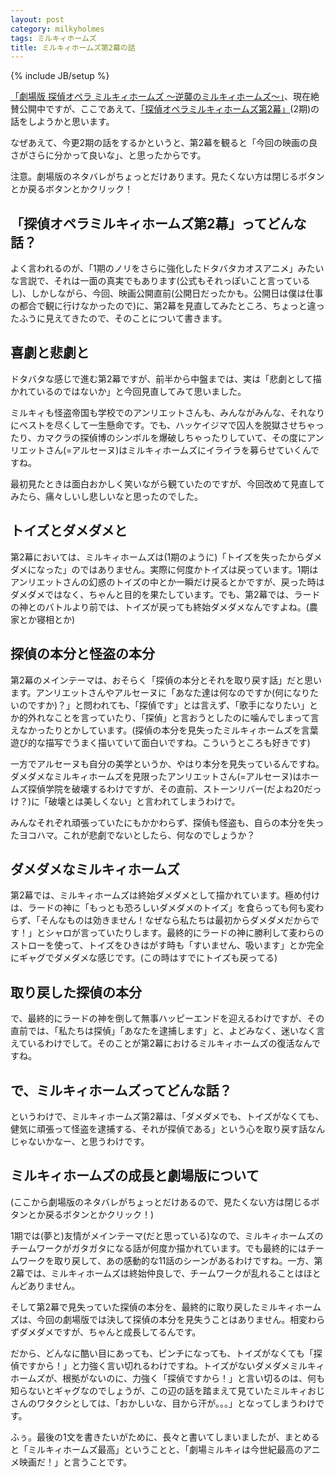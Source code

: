 ```yaml
---
layout: post
category: milkyholmes
tags: ミルキィホームズ
title: ミルキィホームズ第2幕の話
---
```

{% include JB/setup %}

[「劇場版 探偵オペラ ミルキィホームズ 〜逆襲のミルキィホームズ〜」](http://mh-movie.com/)、現在絶賛公開中ですが、ここであえて、[「探偵オペラミルキィホームズ第2幕」](http://milky-holmes.com/anime/series/index.html)(2期)の話をしようかと思います。

なぜあえて、今更2期の話をするかというと、第2幕を観ると「今回の映画の良さがさらに分かって良いな」、と思ったからです。

注意。劇場版のネタバレがちょっとだけあります。見たくない方は閉じるボタンとか戻るボタンとかクリック！

## 「探偵オペラミルキィホームズ第2幕」ってどんな話？

よく言われるのが、「1期のノリをさらに強化したドタバタカオスアニメ」みたいな言説で、それは一面の真実でもあります(公式もそれっぽいこと言っているし)、しかしながら、今回、映画公開直前(公開日だったかも。公開日は僕は仕事の都合で観に行けなかったので)に、第2幕を見直してみたところ、ちょっと違ったふうに見えてきたので、そのことについて書きます。

## 喜劇と悲劇と

ドタバタな感じで進む第2幕ですが、前半から中盤までは、実は「悲劇として描かれているのではないか」と今回見直してみて思いました。

ミルキィも怪盗帝国も学校でのアンリエットさんも、みんながみんな、それなりにベストを尽くして一生懸命です。でも、ハッケイジマで囚人を脱獄させちゃったり、カマクラの探偵博のシンボルを爆破しちゃったりしていて、その度にアンリエットさん(=アルセーヌ)はミルキィホームズにイライラを募らせていくんですね。

最初見たときは面白おかしく笑いながら観ていたのですが、今回改めて見直してみたら、痛々しいし悲しいなと思ったのでした。


## トイズとダメダメと

第2幕においては、ミルキィホームズは(1期のように)「トイズを失ったからダメダメになった」のではありません。実際に何度かトイズは戻っています。1期はアンリエットさんの幻惑のトイズの中とか一瞬だけ戻るとかですが、戻った時はダメダメではなく、ちゃんと目的を果たしています。でも、第2幕では、ラードの神とのバトルより前では、トイズが戻っても終始ダメダメなんですよね。(農家とか寝相とか)

## 探偵の本分と怪盗の本分

第2幕のメインテーマは、おそらく「探偵の本分とそれを取り戻す話」だと思います。アンリエットさんやアルセーヌに「あなた達は何なのですか(何になりたいのですか)？」と問われても、「探偵です」とは言えず、「歌手になりたい」とか的外れなことを言っていたり、「探偵」と言おうとしたのに噛んでしまって言えなかったりとかしています。(探偵の本分を見失ったミルキィホームズを言葉遊び的な描写でうまく描いていて面白いですね。こういうところも好きです)

一方でアルセーヌも自分の美学というか、やはり本分を見失っているんですね。ダメダメなミルキィホームズを見限ったアンリエットさん(=アルセーヌ)はホームズ探偵学院を破壊するわけですが、その直前、ストーンリバー(だよね20だっけ？)に「破壊とは美しくない」と言われてしまうわけで。

みんなそれぞれ頑張っていたにもかかわらず、探偵も怪盗も、自らの本分を失ったヨコハマ。これが悲劇でないとしたら、何なのでしょうか？

## ダメダメなミルキィホームズ

第2幕では、ミルキィホームズは終始ダメダメとして描かれています。極め付けは、ラードの神に「もっとも恐ろしいダメダメのトイズ」を食らっても何も変わらず、「そんなものは効きません！なぜなら私たちは最初からダメダメだからです！」とシャロが言っていたりします。最終的にラードの神に勝利して麦わらのストローを使って、トイズをひきはがす時も「すいません、吸います」とか完全にギャグでダメダメな感じです。(この時はすでにトイズも戻ってる)

## 取り戻した探偵の本分

で、最終的にラードの神を倒して無事ハッピーエンドを迎えるわけですが、その直前では、「私たちは探偵」「あなたを逮捕します」と、よどみなく、迷いなく言えているわけでして。そのことが第2幕におけるミルキィホームズの復活なんですね。

## で、ミルキィホームズってどんな話？

というわけで、ミルキィホームズ第2幕は、「ダメダメでも、トイズがなくても、健気に頑張って怪盗を逮捕する、それが探偵である」という心を取り戻す話なんじゃないかなー、と思うわけです。

## ミルキィホームズの成長と劇場版について

(ここから劇場版のネタバレがちょっとだけあるので、見たくない方は閉じるボタンとか戻るボタンとかクリック！)

1期では(夢と)友情がメインテーマ(だと思っている)なので、ミルキィホームズのチームワークがガタガタになる話が何度か描かれています。でも最終的にはチームワークを取り戻して、あの感動的な11話のシーンがあるわけですね。一方、第2幕では、ミルキィホームズは終始仲良しで、チームワークが乱れることはほとんどありません。

そして第2幕で見失っていた探偵の本分を、最終的に取り戻したミルキィホームズは、今回の劇場版では決して探偵の本分を見失うことはありません。相変わらずダメダメですが、ちゃんと成長してるんです。

だから、どんなに酷い目にあっても、ピンチになっても、トイズがなくても「探偵ですから！」と力強く言い切れるわけですね。トイズがないダメダメミルキィホームズが、根拠がないのに、力強く「探偵ですから！」と言い切るのは、何も知らないとギャグなのでしょうが、この辺の話を踏まえて見ていたミルキィおじさんのワタクシとしては、「おかしいな、目から汗が。。。」となってしまうわけです。

ふぅ。最後の1文を書きたいがために、長々と書いてしまいましたが、まとめると「ミルキィホームズ最高」ということと、「劇場ミルキィは今世紀最高のアニメ映画だ！」と言うことです。
